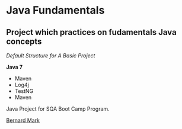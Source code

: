 # Java Fundamentals
## Project which practices on fudamentals Java concepts

*Default Structure for A Basic Project*

**Java 7**

* Maven
* Log4j
* TestNG
* Maven

Java Project for SQA Boot Camp Program.

[Bernard Mark](http://sqasolution.com)

